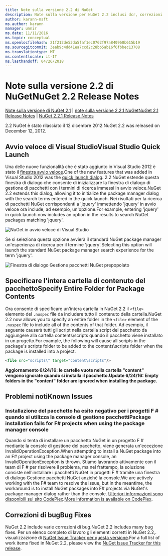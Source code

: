 ```yaml
---
title: Note sulla versione 2.2 di NuGet
description: Note sulla versione per NuGet 2.2 inclusi dcr, correzioni di bug, le funzionalità aggiunte e problemi noti.
author: karann-msft
ms.author: karann
manager: unnir
ms.date: 11/11/2016
ms.topic: conceptual
ms.openlocfilehash: 21f212de53da5faf1ec0762f97a840968b615b19
ms.sourcegitcommit: 3eab9c4dd41ea7ccd2c28bb5ab16f6fbbec13708
ms.translationtype: MT
ms.contentlocale: it-IT
ms.lasthandoff: 04/26/2018
---
```

# <a name="nuget-22-release-notes"></a><span data-ttu-id="33db2-103">Note sulla versione 2.2 di NuGet</span><span class="sxs-lookup"><span data-stu-id="33db2-103">NuGet 2.2 Release Notes</span></span>

<span data-ttu-id="33db2-104">[Note sulla versione di NuGet 2.1](../release-notes/nuget-2.1.md) | [note sulla versione 2.2.1 NuGet](../release-notes/nuget-2.2.1.md)</span><span class="sxs-lookup"><span data-stu-id="33db2-104">[NuGet 2.1 Release Notes](../release-notes/nuget-2.1.md) | [NuGet 2.2.1 Release Notes](../release-notes/nuget-2.2.1.md)</span></span>

<span data-ttu-id="33db2-105">2.2 NuGet è stato rilasciato il 12 dicembre 2012.</span><span class="sxs-lookup"><span data-stu-id="33db2-105">NuGet 2.2 was released on December 12, 2012.</span></span>

## <a name="visual-studio-quick-launch"></a><span data-ttu-id="33db2-106">Avvio veloce di Visual Studio</span><span class="sxs-lookup"><span data-stu-id="33db2-106">Visual Studio Quick Launch</span></span>
<span data-ttu-id="33db2-107">Una delle nuove funzionalità che è stato aggiunto in Visual Studio 2012 è stato il [finestra avvio veloce](/visualstudio/ide/reference/quick-launch-environment-options-dialog-box).</span><span class="sxs-lookup"><span data-stu-id="33db2-107">One of the new features that was added in Visual Studio 2012 was the [quick launch dialog](/visualstudio/ide/reference/quick-launch-environment-options-dialog-box).</span></span> <span data-ttu-id="33db2-108">2.2 NuGet estende questa finestra di dialogo che consente di inizializzare la finestra di dialogo di gestione di pacchetti con i termini di ricerca immessi in avvio veloce.</span><span class="sxs-lookup"><span data-stu-id="33db2-108">NuGet 2.2 extends this dialog, allowing it to initialize the package manager dialog with the search terms entered in the quick launch.</span></span> <span data-ttu-id="33db2-109">Nei risultati per la ricerca di pacchetti NuGet corrispondenti a 'jquery' immettendo 'jquery' in avvio veloce ora include, ad esempio, un'opzione.</span><span class="sxs-lookup"><span data-stu-id="33db2-109">For example, entering 'jquery' in quick launch now includes an option in the results to search NuGet packages matching 'jquery'.</span></span>

![NuGet in avvio veloce di Visual Studio](./media/quick-launch.png)

<span data-ttu-id="33db2-111">Se si seleziona questa opzione avvierà il standard NuGet package manager un'esperienza di ricerca per il termine 'jquery'.</span><span class="sxs-lookup"><span data-stu-id="33db2-111">Selecting this option will launch the standard NuGet package manager search experience for the term 'jquery'.</span></span>

![Finestra di dialogo Gestione pacchetti NuGet prepopolato](./media/pkg-mgr-search-from-quick-launch.png)

## <a name="specify-entire-folder-for-package-contents"></a><span data-ttu-id="33db2-113">Specificare l'intera cartella di contenuto del pacchetto</span><span class="sxs-lookup"><span data-stu-id="33db2-113">Specify Entire Folder for Package Contents</span></span>
<span data-ttu-id="33db2-114">Ora consente di specificare un'intera cartella in NuGet 2.2 il `<file>` elemento del `.nuspec` file da includere tutto il contenuto della cartella.</span><span class="sxs-lookup"><span data-stu-id="33db2-114">NuGet 2.2 now allows you to specify an entire folder in the `<file>` element of the `.nuspec` file to include all of the contents of that folder.</span></span> <span data-ttu-id="33db2-115">Ad esempio, il seguente causerà tutti gli script nella cartella script del pacchetto da aggiungere alla cartella contents\scripts quando il pacchetto viene installato in un progetto.</span><span class="sxs-lookup"><span data-stu-id="33db2-115">For example, the following will cause all scripts in the package's scripts folder to be added to the contents\scripts folder when the package is installed into a project.</span></span>

```xml
<file src="scripts\" target="content\scripts"/>
```

<span data-ttu-id="33db2-116">**Aggiornamento 6/24/16: le cartelle vuote nella cartella "content" vengono ignorate quando si installa il pacchetto.**</span><span class="sxs-lookup"><span data-stu-id="33db2-116">**Update 6/24/16: Empty folders in the "content" folder are ignored when installing the package.**</span></span>

## <a name="known-issues"></a><span data-ttu-id="33db2-117">Problemi noti</span><span class="sxs-lookup"><span data-stu-id="33db2-117">Known Issues</span></span>

### <a name="package-installation-fails-for-f-projects-when-using-the-package-manager-console"></a><span data-ttu-id="33db2-118">Installazione del pacchetto ha esito negativo per i progetti F # quando si utilizza la console di gestione pacchetti</span><span class="sxs-lookup"><span data-stu-id="33db2-118">Package installation fails for F# projects when using the package manager console</span></span>
<span data-ttu-id="33db2-119">Quando si tenta di installare un pacchetto NuGet in un progetto F # mediante la console di gestione del pacchetto, viene generata un'eccezione InvalidOperationException.</span><span class="sxs-lookup"><span data-stu-id="33db2-119">When attempting to install a NuGet package into an F# project using the package manager console, an InvalidOperationException is thrown.</span></span> <span data-ttu-id="33db2-120">Stiamo lavorando attivamente con il team di F # per risolvere il problema, ma nel frattempo, la soluzione consiste nell'installare i pacchetti NuGet in progetti F # tramite una finestra di dialogo Gestione pacchetti NuGet anziché la console.</span><span class="sxs-lookup"><span data-stu-id="33db2-120">We are actively working with the F# team to resolve the issue, but in the meantime, the workaround is to install NuGet packages into F# projects via NuGet's package manager dialog rather than the console.</span></span> <span data-ttu-id="33db2-121">[Ulteriori informazioni sono disponibili sul sito CodePlex](http://nuget.codeplex.com/workitem/2873).</span><span class="sxs-lookup"><span data-stu-id="33db2-121">[More information is available on CodePlex](http://nuget.codeplex.com/workitem/2873).</span></span>


## <a name="bug-fixes"></a><span data-ttu-id="33db2-122">Correzioni di bug</span><span class="sxs-lookup"><span data-stu-id="33db2-122">Bug Fixes</span></span>
<span data-ttu-id="33db2-123">NuGet 2.2 include varie correzioni di bug.</span><span class="sxs-lookup"><span data-stu-id="33db2-123">NuGet 2.2 includes many bug fixes.</span></span> <span data-ttu-id="33db2-124">Per un elenco completo di lavoro gli elementi corretti in NuGet 2.2,. visualizzazione di [NuGet Issue Tracker per questa versione](http://nuget.codeplex.com/workitem/list/advanced?keyword=&status=Closed&type=All&priority=All&release=NuGet%202.2&assignedTo=All&component=All&sortField=LastUpdatedDate&sortDirection=Descending&page=0).</span><span class="sxs-lookup"><span data-stu-id="33db2-124">For a full list of work items fixed in NuGet 2.2, please view the [NuGet Issue Tracker for this release](http://nuget.codeplex.com/workitem/list/advanced?keyword=&status=Closed&type=All&priority=All&release=NuGet%202.2&assignedTo=All&component=All&sortField=LastUpdatedDate&sortDirection=Descending&page=0).</span></span>
